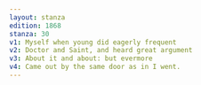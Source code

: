 ```yaml
---
layout: stanza
edition: 1868
stanza: 30
v1: Myself when young did eagerly frequent
v2: Doctor and Saint, and heard great argument
v3: About it and about: but evermore
v4: Came out by the same door as in I went.
---
```


